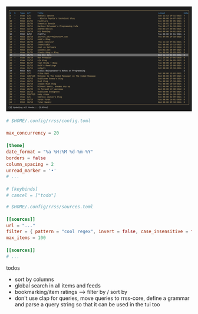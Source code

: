 ![demo](./docs/demo/screenshot.png)

```toml
# $HOME/.config/rrss/config.toml

max_concurrency = 20

[theme]
date_format = "%a %H:%M %d-%m-%Y"
borders = false
column_spacing = 2
unread_marker = '•'
# ...

# [keybinds]
# cancel = ["todo"]
```

```toml
# $HOME/.config/rrss/sources.toml

[[sources]]
url = "..."
filter = { pattern = "cool regex", invert = false, case_insensitive = false }
max_items = 100

[[sources]]
# ...
```

todos

- sort by columns
- global search in all items and feeds
- bookmarking/item ratings --> filter by / sort by
- don't use clap for queries, move queries to rrss-core, define a grammar and
  parse a query string so that it can be used in the tui too
